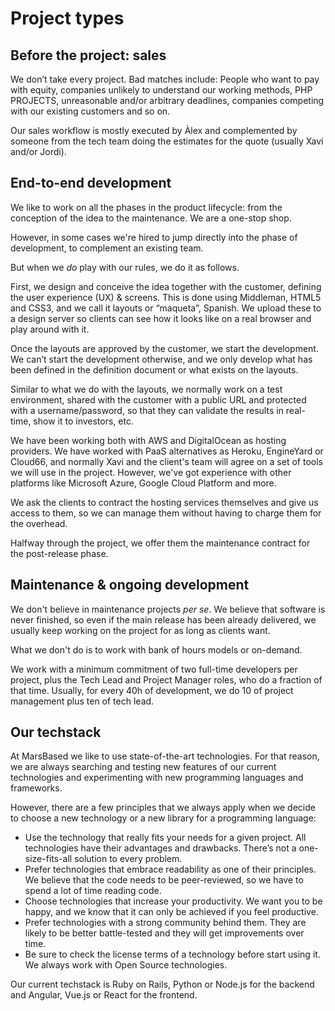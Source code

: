 # Project types

## Before the project: sales

We don’t take every project. Bad matches include: People who want to pay with equity, companies unlikely to understand our working methods, PHP PROJECTS, unreasonable and/or arbitrary deadlines, companies competing with our existing customers and so on.

Our sales workflow is mostly executed by Àlex and complemented by someone from the tech team doing the estimates for the quote (usually Xavi and/or Jordi).

## End-to-end development

We like to work on all the phases in the product lifecycle: from the conception of the idea to the maintenance. We are a one-stop shop.

However, in some cases we're hired to jump directly into the phase of development, to complement an existing team.

But when we _do_ play with our rules, we do it as follows.

First, we design and conceive the idea together with the customer, defining the user experience (UX) & screens. This is done using Middleman, HTML5 and CSS3, and we call it layouts or “maqueta”, Spanish. We upload these to a design server so clients can see how it looks like on a real browser and play around with it.

Once the layouts are approved by the customer, we start the development. We can’t start the development otherwise, and we only develop what has been defined in the definition document or what exists on the layouts.

Similar to what we do with the layouts, we normally work on a test environment, shared with the customer with a public URL and protected with a username/password, so that they can validate the results in real-time, show it to investors, etc.

We have been working both with AWS and DigitalOcean as hosting providers. We have worked with PaaS alternatives as Heroku, EngineYard or Cloud66, and normally Xavi and the client's team will agree on a set of tools we will use in the project. However, we've got experience with other platforms like Microsoft Azure, Google Cloud Platform and more.

We ask the clients to contract the hosting services themselves and give us access to them, so we can manage them without having to charge them for the overhead.

Halfway through the project, we offer them the maintenance contract for the post-release phase.

## Maintenance & ongoing development

We don't believe in maintenance projects _per se_. We believe that software is never finished, so even if the main release has been already delivered, we usually keep working on the project for as long as clients want.

What we don't do is to work with bank of hours models or on-demand.

We work with a minimum commitment of two full-time developers per project, plus the Tech Lead and Project Manager roles, who do a fraction of that time. Usually, for every 40h of development, we do 10 of project management plus ten of tech lead.

## Our techstack

At MarsBased we like to use state-of-the-art technologies. For that reason, we are always searching and testing new features of our current technologies and experimenting with new programming languages and frameworks.

However, there are a few principles that we always apply when we decide to choose a new technology or a new library for a programming language:

* Use the technology that really fits your needs for a given project. All technologies have their advantages and drawbacks. There’s not a one-size-fits-all solution to every problem.
* Prefer technologies that embrace readability as one of their principles. We believe that the code needs to be peer-reviewed, so we have to spend a lot of time reading code.
* Choose technologies that increase your productivity. We want you to be happy, and we know that it can only be achieved if you feel productive.
* Prefer technologies with a strong community behind them. They are likely to be better battle-tested and they will get improvements over time.
* Be sure to check the license terms of a technology before start using it. We always work with Open Source technologies.

Our current techstack is Ruby on Rails, Python or Node.js for the backend and Angular, Vue.js or React for the frontend.




